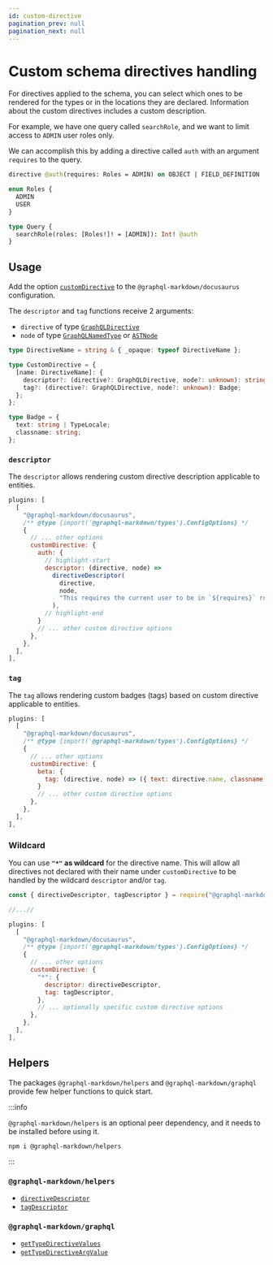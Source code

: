 ```yaml
---
id: custom-directive
pagination_prev: null
pagination_next: null
---
```


# Custom schema directives handling

For directives applied to the schema, you can select which ones to be rendered for the types or in the locations they are declared. Information about the custom directives includes a custom description.

For example, we have one query called `searchRole`, and we want to limit access to `ADMIN` user roles only.

We can accomplish this by adding a directive called `auth` with an argument `requires` to the query.

```graphql
directive @auth(requires: Roles = ADMIN) on OBJECT | FIELD_DEFINITION

enum Roles {
  ADMIN
  USER
}

type Query {
  searchRole(roles: [Roles!]! = [ADMIN]): Int! @auth
}
```

## Usage

Add the option [`customDirective`](/docs/settings#customdirective) to the `@graphql-markdown/docusaurus` configuration.

The `descriptor` and `tag` functions receive 2 arguments:

- `directive` of type [`GraphQLDirective`](https://github.com/graphql/graphql-js/blob/main/src/type/directives.ts)
- `node` of type [`GraphQLNamedType`](https://github.com/graphql/graphql-js/blob/main/src/type/definition.ts) or [`ASTNode`](https://github.com/graphql/graphql-js/blob/main/src/language/ast.ts)

```ts
type DirectiveName = string & { _opaque: typeof DirectiveName };

type CustomDirective = {
  [name: DirectiveName]: {
    descriptor?: (directive?: GraphQLDirective, node?: unknown): string;
    tag?: (directive?: GraphQLDirective, node?: unknown): Badge;
  };
};

type Badge = {
  text: string | TypeLocale;
  classname: string;
};
```

### `descriptor`

The `descriptor` allows rendering custom directive description applicable to entities.

```js title="docusaurus.config.js"
plugins: [
  [
    "@graphql-markdown/docusaurus",
    /** @type {import('@graphql-markdown/types').ConfigOptions} */
    {
      // ... other options
      customDirective: {
        auth: {
          // highlight-start
          descriptor: (directive, node) =>
            directiveDescriptor(
              directive,
              node,
              "This requires the current user to be in `${requires}` role.",
            ),
          // highlight-end
        }
        // ... other custom directive options
      },
    },
  ],
],
```

### `tag`

The `tag` allows rendering custom badges (tags) based on custom directive applicable to entities.

```js {8} title="docusaurus.config.js"
plugins: [
  [
    "@graphql-markdown/docusaurus",
    /** @type {import('@graphql-markdown/types').ConfigOptions} */
    {
      // ... other options
      customDirective: {
        beta: {
          tag: (directive, node) => ({ text: directive.name, classname: "badge--info" }),
        }
        // ... other custom directive options
      },
    },
  ],
],
```

### Wildcard

You can use **`"*"` as wildcard** for the directive name. This will allow all directives not declared with their name under `customDirective` to be handled by the wildcard `descriptor` and/or `tag`.

```js {11-14} title="docusaurus.config.js"
const { directiveDescriptor, tagDescriptor } = require("@graphql-markdown/helpers");

//...//

plugins: [
  [
    "@graphql-markdown/docusaurus",
    /** @type {import('@graphql-markdown/types').ConfigOptions} */
    {
      // ... other options
      customDirective: {
        "*": {
          descriptor: directiveDescriptor,
          tag: tagDescriptor,
        },
        // ... optionally specific custom directive options
      },
    },
  ],
],
```

## Helpers

The packages `@graphql-markdown/helpers` and `@graphql-markdown/graphql` provide few helper functions to quick start.

:::info

`@graphql-markdown/helpers` is an optional peer dependency, and it needs to be installed before using it.

```shell title="shell"
npm i @graphql-markdown/helpers
```

:::

### `@graphql-markdown/helpers`

- [`directiveDescriptor`](/api/helpers/directives/descriptor)
- [`tagDescriptor`](/api/helpers/directives/tag)

### `@graphql-markdown/graphql`

- [`getTypeDirectiveValues`](/api/graphql/introspection#gettypedirectivevalues)
- [`getTypeDirectiveArgValue`](/api/graphql/introspection#gettypedirectiveargvalue)
